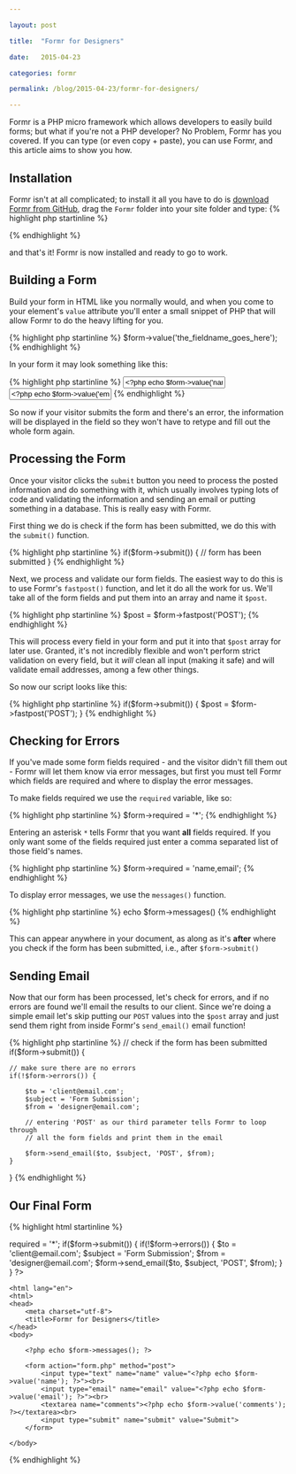 ```yaml
---

layout: post

title:  "Formr for Designers"

date:   2015-04-23

categories: formr

permalink: /blog/2015-04-23/formr-for-designers/

---
```


Formr is a PHP micro framework which allows developers to easily build forms; but what if you're not a PHP developer? No Problem, Formr has you covered. If you can type (or even copy + paste), you can use Formr, and this article aims to show you how.

## Installation

Formr isn't at all complicated; to install it all you have to do is [download Formr from GitHub](http://formr.github.io), drag the `Formr` folder into your site folder and type:
{% highlight php startinline %}
<?php
	require_once 'Formr/class.formr.php';
	$form = new Formr();
?>
{% endhighlight %}

and that's it! Formr is now installed and ready to go to work.


## Building a Form

Build your form in HTML like you normally would, and when you come to your element's `value` attribute you'll enter a small snippet of PHP that will allow Formr to do the heavy lifting for you.

{% highlight php startinline %}
$form->value('the_fieldname_goes_here');
{% endhighlight %}

In your form it may look something like this:

{% highlight php startinline %}
<input type="text" name="name" value="<?php echo $form->value('name'); ?>">
<input type="email" name="email" value="<?php echo $form->value('email'); ?>">
{% endhighlight %}

So now if your visitor submits the form and there's an error, the information will be displayed in the field so they won't have to retype and fill out the whole form again.

## Processing the Form

Once your visitor clicks the `submit` button you need to process the posted information and do something with it, which usually involves typing lots of code and validating the information and sending an email or putting something in a database. This is really easy with Formr.

First thing we do is check if the form has been submitted, we do this with the `submit()` function.

{% highlight php startinline %}
if($form->submit()) {
    // form has been submitted
}
{% endhighlight %}

Next, we process and validate our form fields. The easiest way to do this is to use Formr's `fastpost()` function, and let it do all the work for us. We'll take all of the form fields and put them into an array and name it `$post`.

{% highlight php startinline %}
$post = $form->fastpost('POST');
{% endhighlight %}

This will process every field in your form and put it into that `$post` array for later use. Granted, it's not incredibly flexible and won't perform strict validation on every field, but it *will* clean all input (making it safe) and will validate email addresses, among a few other things.

So now our script looks like this:

{% highlight php startinline %}
if($form->submit()) {
    $post = $form->fastpost('POST');
}
{% endhighlight %}

## Checking for Errors

If you've made some form fields required - and the visitor didn't fill them out - Formr will let them know via error messages, but first you must tell Formr which fields are required and where to display the error messages.

To make fields required we use the `required` variable, like so:

{% highlight php startinline %}
$form->required = '*';
{% endhighlight %}

Entering an asterisk `*` tells Formr that you want **all** fields required. If you only want some of the fields required just enter a comma separated list of those field's names.

{% highlight php startinline %}
$form->required = 'name,email';
{% endhighlight %}

To display error messages, we use the `messages()` function.

{% highlight php startinline %}
echo $form->messages()
{% endhighlight %}

This can appear anywhere in your document, as along as it's **after** where you check if the form has been submitted, i.e., after `$form->submit()`

## Sending Email

Now that our form has been processed, let's check for errors, and if no errors are found we'll email the results to our client. Since we're doing a simple email let's skip putting our `POST` values into the `$post` array and just send them right from inside Formr's `send_email()` email function!

{% highlight php startinline %}
// check if the form has been submitted
if($form->submit()) {
    
    // make sure there are no errors
    if(!$form->errors()) {
	
		$to = 'client@email.com';
		$subject = 'Form Submission';
		$from = 'designer@email.com';
		
		// entering 'POST' as our third parameter tells Formr to loop through
		// all the form fields and print them in the email
				
		$form->send_email($to, $subject, 'POST', $from);
	}
}
{% endhighlight %}

## Our Final Form

{% highlight html startinline %}
<?php

require_once 'Formr/class.formr.php';
$form = new Formr();
$form->required = '*';

if($form->submit()) {
	
	if(!$form->errors()) {

        $to = 'client@email.com';
        $subject = 'Form Submission';
        $from = 'designer@email.com';

        $form->send_email($to, $subject, 'POST', $from);
    }
}
?>
<!DOCTYPE html>
	<html lang="en">
	<html>
	<head>
		<meta charset="utf-8">
		<title>Formr for Designers</title>
	</head>
	<body>
		
		<?php echo $form->messages(); ?>
		
		<form action="form.php" method="post">
			<input type="text" name="name" value="<?php echo $form->value('name'); ?>"><br>
			<input type="email" name="email" value="<?php echo $form->value('email'); ?>"><br>
			<textarea name="comments"><?php echo $form->value('comments'); ?></textarea><br>
			<input type="submit" name="submit" value="Submit">
		</form>
		
	</body>
</html>
{% endhighlight %}